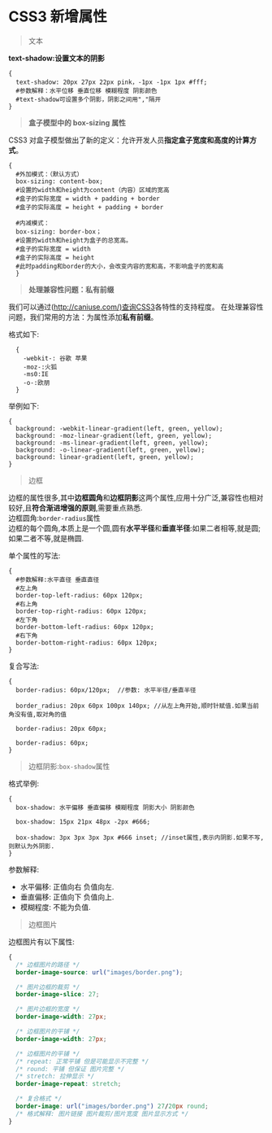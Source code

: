 # CSS3 新增属性

> 文本

**text-shadow:设置文本的阴影**

```
{
  text-shadow: 20px 27px 22px pink，-1px -1px 1px #fff;
  #参数解释：水平位移 垂直位移 模糊程度 阴影颜色
  #text-shadow可设置多个阴影，阴影之间用","隔开
}
```

> **盒子模型中的 box-sizing 属性**

CSS3 对盒子模型做出了新的定义：允许开发人员**指定盒子宽度和高度的计算方式**。

```
{
  #外加模式：（默认方式）
  box-sizing: content-box;
  #设置的width和height为content（内容）区域的宽高
  #盒子的实际宽度 = width + padding + border
  #盒子的实际高度 = height + padding + border

  #内减模式：
  box-sizing: border-box；
  #设置的width和height为盒子的总宽高。
  #盒子的实际宽度 = width
  #盒子的实际高度 = height
  #此时padding和border的大小，会改变内容的宽和高，不影响盒子的宽和高
  }
```

> **处理兼容性问题：私有前缀**

我们可以通过<caniuse>(<http://caniuse.com/)查询CSS3>各特性的支持程度。
在处理兼容性问题，我们常用的方法：为属性添加**私有前缀**。

格式如下:

```
  {
    -webkit-: 谷歌 苹果
    -moz-:火狐
    -ms0:IE
    -o-:欧朋
  }
```

举例如下:

```
{
  background: -webkit-linear-gradient(left, green, yellow);
  background: -moz-linear-gradient(left, green, yellow);
  background: -ms-linear-gradient(left, green, yellow);
  background: -o-linear-gradient(left, green, yellow);
  background: linear-gradient(left, green, yellow);
}
```

> 边框

边框的属性很多,其中**边框圆角**和**边框阴影**这两个属性,应用十分广泛,兼容性也相对较好,且**符合渐进增强的原则**,需要重点熟悉.  
边框圆角:`border-radius`属性  
边框的每个圆角,本质上是一个圆,圆有**水平半径**和**垂直半径**:如果二者相等,就是圆;如果二者不等,就是椭圆.

单个属性的写法:

```
{
  #参数解释:水平直径 垂直直径
  #左上角
  border-top-left-radius: 60px 120px;
  #右上角
  border-top-right-radius: 60px 120px;
  #左下角
  border-bottom-left-radius: 60px 120px;
  #右下角
  border-bottom-right-radius: 60px 120px;
}
```

复合写法:

```
{
  border-radius: 60px/120px;  //参数: 水平半径/垂直半径

  border_radius: 20px 60px 100px 140px; //从左上角开始,顺时针赋值.如果当前角没有值,取对角的值

  border-radius: 20px 60px;

  border-radius: 60px;
}
```

> 边框阴影:`box-shadow`属性

格式举例:

```
{
  box-shadow: 水平偏移 垂直偏移 模糊程度 阴影大小 阴影颜色

  box-shadow: 15px 21px 48px -2px #666;

  box-shadow: 3px 3px 3px 3px #666 inset; //inset属性,表示内阴影.如果不写,则默认为外阴影.
}
```

参数解释:

- 水平偏移: 正值向右 负值向左.
- 垂直偏移: 正值向下 负值向上.
- 模糊程度: 不能为负值.

> 边框图片

边框图片有以下属性:

``` CSS
{
  /* 边框图片的路径 */
  border-image-source: url("images/border.png");

  /* 图片边框的裁剪 */
  border-image-slice: 27;

  /* 图片边框的宽度 */
  border-image-width: 27px;

  /* 边框图片的平铺 */
  border-image-width: 27px;

  /* 边框图片的平铺 */
  /* repeat: 正常平铺 但是可能显示不完整 */
  /* round: 平铺 但保证 图片完整 */
  /* stretch: 拉伸显示 */
  border-image-repeat: stretch;

  /* 复合格式 */
  border-image: url("images/border.png") 27/20px round;
  /* 格式解释: 图片链接 图片裁剪/图片宽度 图片显示方式 */
}
```
